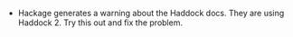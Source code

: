 - Hackage generates a warning about the Haddock docs. They are
  using Haddock 2. Try this out and fix the problem.
